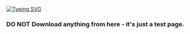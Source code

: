 [![Typing SVG](https://readme-typing-svg.demolab.com?font=Fira+Code&weight=700&size=30&pause=1000&color=F7BE0E&width=435&lines=MrDude+Waz+Ere)](https://git.io/typing-svg)

### DO NOT Download anything from here - it's just a test page.
